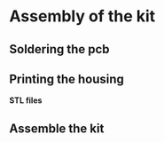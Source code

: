 # Assembly of the kit


## Soldering the pcb


## Printing the housing

**STL files**

## Assemble the kit